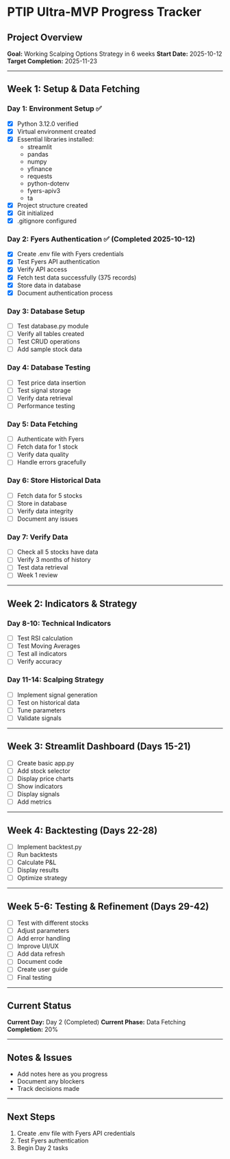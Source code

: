 # PTIP Ultra-MVP Progress Tracker

## Project Overview
**Goal:** Working Scalping Options Strategy in 6 weeks
**Start Date:** 2025-10-12
**Target Completion:** 2025-11-23

---

## Week 1: Setup & Data Fetching

### Day 1: Environment Setup ✅
- [x] Python 3.12.0 verified
- [x] Virtual environment created
- [x] Essential libraries installed:
  - streamlit
  - pandas
  - numpy
  - yfinance
  - requests
  - python-dotenv
  - fyers-apiv3
  - ta
- [x] Project structure created
- [x] Git initialized
- [x] .gitignore configured

### Day 2: Fyers Authentication ✅ (Completed 2025-10-12)
- [x] Create .env file with Fyers credentials
- [x] Test Fyers API authentication
- [x] Verify API access
- [x] Fetch test data successfully (375 records)
- [x] Store data in database
- [x] Document authentication process

### Day 3: Database Setup
- [ ] Test database.py module
- [ ] Verify all tables created
- [ ] Test CRUD operations
- [ ] Add sample stock data

### Day 4: Database Testing
- [ ] Test price data insertion
- [ ] Test signal storage
- [ ] Verify data retrieval
- [ ] Performance testing

### Day 5: Data Fetching
- [ ] Authenticate with Fyers
- [ ] Fetch data for 1 stock
- [ ] Verify data quality
- [ ] Handle errors gracefully

### Day 6: Store Historical Data
- [ ] Fetch data for 5 stocks
- [ ] Store in database
- [ ] Verify data integrity
- [ ] Document any issues

### Day 7: Verify Data
- [ ] Check all 5 stocks have data
- [ ] Verify 3 months of history
- [ ] Test data retrieval
- [ ] Week 1 review

---

## Week 2: Indicators & Strategy

### Day 8-10: Technical Indicators
- [ ] Test RSI calculation
- [ ] Test Moving Averages
- [ ] Test all indicators
- [ ] Verify accuracy

### Day 11-14: Scalping Strategy
- [ ] Implement signal generation
- [ ] Test on historical data
- [ ] Tune parameters
- [ ] Validate signals

---

## Week 3: Streamlit Dashboard (Days 15-21)
- [ ] Create basic app.py
- [ ] Add stock selector
- [ ] Display price charts
- [ ] Show indicators
- [ ] Display signals
- [ ] Add metrics

---

## Week 4: Backtesting (Days 22-28)
- [ ] Implement backtest.py
- [ ] Run backtests
- [ ] Calculate P&L
- [ ] Display results
- [ ] Optimize strategy

---

## Week 5-6: Testing & Refinement (Days 29-42)
- [ ] Test with different stocks
- [ ] Adjust parameters
- [ ] Add error handling
- [ ] Improve UI/UX
- [ ] Add data refresh
- [ ] Document code
- [ ] Create user guide
- [ ] Final testing

---

## Current Status
**Current Day:** Day 2 (Completed)
**Current Phase:** Data Fetching
**Completion:** 20%

---

## Notes & Issues
- Add notes here as you progress
- Document any blockers
- Track decisions made

---

## Next Steps
1. Create .env file with Fyers API credentials
2. Test Fyers authentication
3. Begin Day 2 tasks

